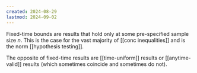 ```yaml
---
created: 2024-08-29
lastmod: 2024-09-02
---
```

Fixed-time bounds are results that hold only at some pre-specified sample size $n$. This is the case for the vast majority of [[conc inequalities]] and is the norm [[hypothesis testing]]. 

The opposite of fixed-time results are [[time-uniform]] results or [[anytime-valid]] results (which sometimes coincide and sometimes do not). 